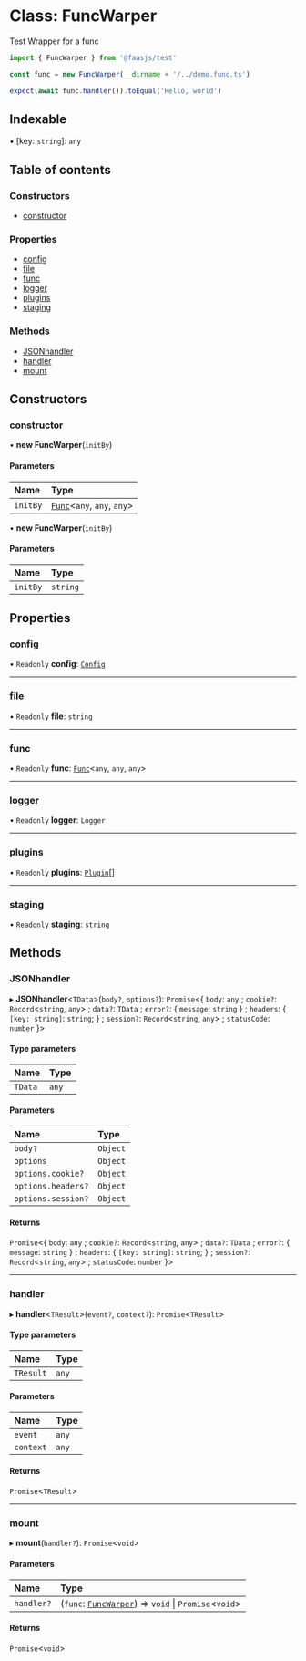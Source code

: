 # Class: FuncWarper

Test Wrapper for a func

```ts
import { FuncWarper } from '@faasjs/test'

const func = new FuncWarper(__dirname + '/../demo.func.ts')

expect(await func.handler()).toEqual('Hello, world')
```

## Indexable

▪ [key: `string`]: `any`

## Table of contents

### Constructors

- [constructor](FuncWarper.md#constructor)

### Properties

- [config](FuncWarper.md#config)
- [file](FuncWarper.md#file)
- [func](FuncWarper.md#func)
- [logger](FuncWarper.md#logger)
- [plugins](FuncWarper.md#plugins)
- [staging](FuncWarper.md#staging)

### Methods

- [JSONhandler](FuncWarper.md#jsonhandler)
- [handler](FuncWarper.md#handler)
- [mount](FuncWarper.md#mount)

## Constructors

### constructor

• **new FuncWarper**(`initBy`)

#### Parameters

| Name | Type |
| :------ | :------ |
| `initBy` | [`Func`](Func.md)<`any`, `any`, `any`\> |

• **new FuncWarper**(`initBy`)

#### Parameters

| Name | Type |
| :------ | :------ |
| `initBy` | `string` |

## Properties

### config

• `Readonly` **config**: [`Config`](../#config)

___

### file

• `Readonly` **file**: `string`

___

### func

• `Readonly` **func**: [`Func`](Func.md)<`any`, `any`, `any`\>

___

### logger

• `Readonly` **logger**: `Logger`

___

### plugins

• `Readonly` **plugins**: [`Plugin`](../#plugin)[]

___

### staging

• `Readonly` **staging**: `string`

## Methods

### JSONhandler

▸ **JSONhandler**<`TData`\>(`body?`, `options?`): `Promise`<{ `body`: `any` ; `cookie?`: `Record`<`string`, `any`\> ; `data?`: `TData` ; `error?`: { `message`: `string`  } ; `headers`: { `[key: string]`: `string`;  } ; `session?`: `Record`<`string`, `any`\> ; `statusCode`: `number`  }\>

#### Type parameters

| Name | Type |
| :------ | :------ |
| `TData` | `any` |

#### Parameters

| Name | Type |
| :------ | :------ |
| `body?` | `Object` |
| `options` | `Object` |
| `options.cookie?` | `Object` |
| `options.headers?` | `Object` |
| `options.session?` | `Object` |

#### Returns

`Promise`<{ `body`: `any` ; `cookie?`: `Record`<`string`, `any`\> ; `data?`: `TData` ; `error?`: { `message`: `string`  } ; `headers`: { `[key: string]`: `string`;  } ; `session?`: `Record`<`string`, `any`\> ; `statusCode`: `number`  }\>

___

### handler

▸ **handler**<`TResult`\>(`event?`, `context?`): `Promise`<`TResult`\>

#### Type parameters

| Name | Type |
| :------ | :------ |
| `TResult` | `any` |

#### Parameters

| Name | Type |
| :------ | :------ |
| `event` | `any` |
| `context` | `any` |

#### Returns

`Promise`<`TResult`\>

___

### mount

▸ **mount**(`handler?`): `Promise`<`void`\>

#### Parameters

| Name | Type |
| :------ | :------ |
| `handler?` | (`func`: [`FuncWarper`](FuncWarper.md)) => `void` \| `Promise`<`void`\> |

#### Returns

`Promise`<`void`\>

